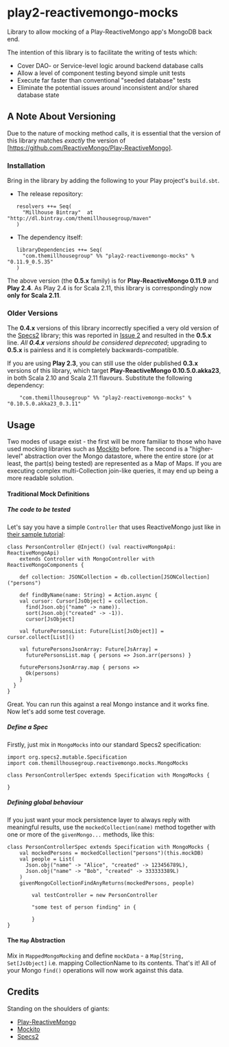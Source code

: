 play2-reactivemongo-mocks
=========================

Library to allow mocking of a Play-ReactiveMongo app's MongoDB back end.

The intention of this library is to facilitate the writing of tests which:
  - Cover DAO- or Service-level logic around backend database calls
  - Allow a level of component testing beyond simple unit tests
  - Execute far faster than conventional "seeded database" tests
  - Eliminate the potential issues around inconsistent and/or shared database state
  

## A Note About Versioning
Due to the nature of mocking method calls, it is essential that the version of this library matches *exactly* the version of [https://github.com/ReactiveMongo/Play-ReactiveMongo].

### Installation

Bring in the library by adding the following to your Play project's ```build.sbt```. 

  - The release repository: 

```
   resolvers ++= Seq(
     "Millhouse Bintray"  at "http://dl.bintray.com/themillhousegroup/maven"
   )
```
  - The dependency itself: 

```
   libraryDependencies ++= Seq(
     "com.themillhousegroup" %% "play2-reactivemongo-mocks" % "0.11.9_0.5.35"
   )

```

The above version (the **0.5.x** family) is for **Play-ReactiveMongo 0.11.9** and **Play 2.4**. As Play 2.4 is for Scala 2.11, this library is correspondingly now **only for Scala 2.11**.

### Older Versions

The **0.4.x** versions of this library incorrectly specified a very old version of the [Specs2](http://etorreborre.github.io/specs2/) library; this was reported in [Issue 2](https://github.com/themillhousegroup/play2-reactivemongo-mocks/issues/2) and resulted in the **0.5.x** line. _All **0.4.x** versions should be considered deprecated_; upgrading to **0.5.x** is painless and it is completely backwards-compatible.

If you are using **Play 2.3**, you can still use the older published **0.3.x** versions of this library, which target **Play-ReactiveMongo 0.10.5.0.akka23**, in both Scala 2.10 and Scala 2.11 flavours. Substitute the following dependency:

```
	"com.themillhousegroup" %% "play2-reactivemongo-mocks" % "0.10.5.0.akka23_0.3.11"
```

## Usage
Two modes of usage exist - the first will be more familiar to those who have used mocking libraries such as [Mockito](https://code.google.com/p/mockito/) before. 
The second is a "higher-level" abstraction over the Mongo datastore, where the entire store (or at least, the part(s) being tested) are represented as a Map of Maps.
If you are executing complex multi-Collection join-like queries, it may end up being a more readable solution. 

#### Traditional Mock Definitions


##### The code to be tested
Let's say you have a simple `Controller` that uses ReactiveMongo just like in [their sample tutorial](http://reactivemongo.org/releases/0.11/documentation/tutorial/play2.html):

```
class PersonController @Inject() (val reactiveMongoApi: ReactiveMongoApi) 
	extends Controller with MongoController with ReactiveMongoComponents {

	def collection: JSONCollection = db.collection[JSONCollection]("persons")

	def findByName(name: String) = Action.async {
    val cursor: Cursor[JsObject] = collection.
      find(Json.obj("name" -> name)).
      sort(Json.obj("created" -> -1)).
      cursor[JsObject]

    val futurePersonsList: Future[List[JsObject]] = cursor.collect[List]()

    val futurePersonsJsonArray: Future[JsArray] =
      futurePersonsList.map { persons => Json.arr(persons) }

    futurePersonsJsonArray.map { persons =>
      Ok(persons)
    }
  }
}
```
Great. You can run this against a real Mongo instance and it works fine. Now let's add some test coverage.

##### Define a Spec
Firstly, just mix in `MongoMocks` into our standard Specs2 specification:
```
import org.specs2.mutable.Specification
import com.themillhousegroup.reactivemongo.mocks.MongoMocks

class PersonControllerSpec extends Specification with MongoMocks {

}

```

##### Defining global behaviour
If you just want your mock persistence layer to always reply with meaningful results, use the `mockedCollection(name)` method together with one or more of the `givenMongo...` methods, like this:

```
class PersonControllerSpec extends Specification with MongoMocks {
    val mockedPersons = mockedCollection("persons")(this.mockDB)
    val people = List(
      Json.obj("name" -> "Alice", "created" -> 123456789L),
      Json.obj("name" -> "Bob", "created" -> 333333389L)
    )
    givenMongoCollectionFindAnyReturns(mockedPersons, people)

		val testController = new PersonController
		
		"some test of person finding" in {
			
		} 
}
```  




#### The ```Map``` Abstraction
Mix in ```MappedMongoMocking``` and define ```mockData``` - a ```Map[String, Set[JsObject]``` i.e. mapping CollectionName to its contents. That's it! All of your Mongo ```find()``` operations will now work against this data. 

## Credits
Standing on the shoulders of giants:
  - [Play-ReactiveMongo](https://github.com/ReactiveMongo/Play-ReactiveMongo) 
  - [Mockito](https://code.google.com/p/mockito/) 
  - [Specs2](http://etorreborre.github.io/specs2/)


